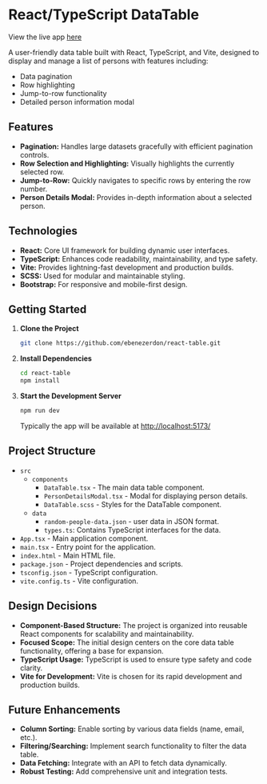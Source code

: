 # React/TypeScript DataTable

View the live app [here](https://react-table-flax.vercel.app)

A user-friendly data table built with React, TypeScript, and Vite, designed to display and manage a list of persons with features including:

- Data pagination
- Row highlighting
- Jump-to-row functionality
- Detailed person information modal

## Features

- **Pagination:** Handles large datasets gracefully with efficient pagination controls.
- **Row Selection and Highlighting:** Visually highlights the currently selected row.
- **Jump-to-Row:** Quickly navigates to specific rows by entering the row number.
- **Person Details Modal:** Provides in-depth information about a selected person.

## Technologies

- **React:** Core UI framework for building dynamic user interfaces.
- **TypeScript:** Enhances code readability, maintainability, and type safety.
- **Vite:** Provides lightning-fast development and production builds.
- **SCSS:** Used for modular and maintainable styling.
- **Bootstrap:** For responsive and mobile-first design.

## Getting Started

1. **Clone the Project**

   ```bash
   git clone https://github.com/ebenezerdon/react-table.git
   ```

2. **Install Dependencies**

   ```bash
   cd react-table
   npm install
   ```

3. **Start the Development Server**

   ```bash
   npm run dev
   ```

   Typically the app will be available at <http://localhost:5173/>

## Project Structure

- `src`
  - `components`
    - `DataTable.tsx` - The main data table component.
    - `PersonDetailsModal.tsx` - Modal for displaying person details.
    - `DataTable.scss` - Styles for the DataTable component.
  - `data`
    - `random-people-data.json` - user data in JSON format.
    - `types.ts`: Contains TypeScript interfaces for the data.
- `App.tsx` - Main application component.
- `main.tsx` - Entry point for the application.
- `index.html` - Main HTML file.
- `package.json` - Project dependencies and scripts.
- `tsconfig.json` - TypeScript configuration.
- `vite.config.ts` - Vite configuration.

## Design Decisions

- **Component-Based Structure:** The project is organized into reusable React components for scalability and maintainability.
- **Focused Scope:** The initial design centers on the core data table functionality, offering a base for expansion.
- **TypeScript Usage:** TypeScript is used to ensure type safety and code clarity.
- **Vite for Development:** Vite is chosen for its rapid development and production builds.

## Future Enhancements

- **Column Sorting:** Enable sorting by various data fields (name, email, etc.).
- **Filtering/Searching:** Implement search functionality to filter the data table.
- **Data Fetching:** Integrate with an API to fetch data dynamically.
- **Robust Testing:** Add comprehensive unit and integration tests.
